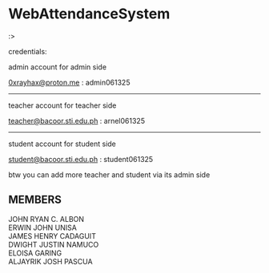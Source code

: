 ﻿# WebAttendanceSystem
:>

credentials: 

admin account for admin side

0xrayhax@proton.me : admin061325

__________________________________

teacher account for teacher side

teacher@bacoor.sti.edu.ph : arnel061325
__________________________________

student account for student side

student@bacoor.sti.edu.ph : student061325


btw you can add more teacher and student via its admin side


## MEMBERS ##
JOHN RYAN C. ALBON<br>
ERWIN JOHN UNISA<br>
JAMES HENRY CADAGUIT<br>
DWIGHT JUSTIN NAMUCO<br>
ELOISA GARING<br>
ALJAYRIK JOSH PASCUA<br>
